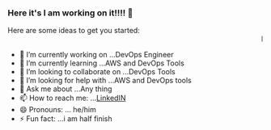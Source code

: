 ### Here it's I am working on it!!!! 👋
<body>
  <head>
    <html>
Here are some ideas to get you started:
<marquee> looking for JOB opportunity as a DevOps Engineer </marquee>

- 🔭 I’m currently working on ...DevOps Engineer
- 🌱 I’m currently learning ...AWS and DevOps Tools
- 👯 I’m looking to collaborate on ...DevOps Tools
- 🤔 I’m looking for help with ...AWS and DevOps tools
- 💬 Ask me about ...Any thing
- 📫 How to reach me: ...[LinkedIN](https://www.linkedin.com/in/pranavsai-kotla-8bb5b01b2/)
- 😄 Pronouns: ... he/him
- ⚡ Fun fact: ...i am half finish
      </body>
  </head>
    </html>
